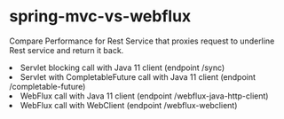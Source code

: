 # spring-mvc-vs-webflux

Compare Performance for Rest Service that proxies request to underline Rest service and return it back.
<un>
<li> Servlet blocking call with Java 11 client (endpoint /sync) </li>
<li> Servlet with CompletableFuture call with Java 11 client (endpoint /completable-future) </li>
<li> WebFlux  call with Java 11 client (endpoint /webflux-java-http-client) </li>
<li> WebFlux  call with WebClient (endpoint /webflux-webclient) </li>
</un>